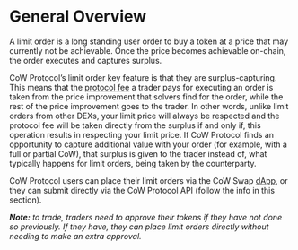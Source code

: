 # General Overview

A limit order is a long standing user order to buy a token at a price that may currently not be achievable. Once the price becomes achievable on-chain, the order executes and captures surplus.

CoW Protocol’s limit order key feature is that they are surplus-capturing. This means that the [protocol fee](../../overview/definitions) a trader pays for executing an order is taken from the price improvement that solvers find for the order, while the rest of the price improvement goes to the trader. In other words, unlike limit orders from other DEXs, your limit price will always be respected and the protocol fee will be taken directly from the surplus if and only if, this operation results in respecting your limit price. If CoW Protocol finds an opportunity to capture additional value with your order (for example, with a full or partial CoW), that surplus is given to the trader instead of, what typically happens for limit orders, being taken by the counterparty.

CoW Protocol users can place their limit orders via the CoW Swap [dApp](http://swap.cow.fi), or they can submit directly via the CoW Protocol API (follow the info in this section).

_**Note:** to trade, traders need to approve their tokens if they have not done so previously. If they have, they can place limit orders directly without needing to make an extra approval._
